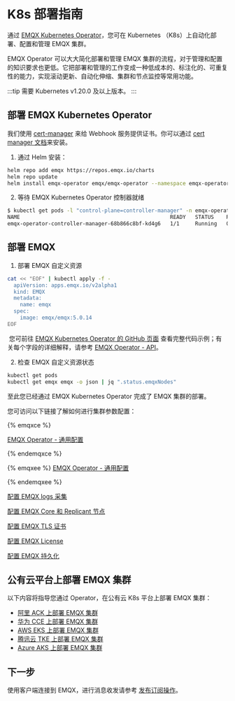 # K8s 部署指南

通过 [EMQX Kubernetes Operator](https://www.emqx.com/zh/emqx-kubernetes-operator)，您可在 Kubernetes （K8s）上自动化部署、配置和管理 EMQX 集群。

EMQX Operator 可以大大简化部署和管理 EMQX 集群的流程，对于管理和配置的知识要求也更低。它把部署和管理的工作变成一种低成本的、标注化的、可重复性的能力，实现滚动更新、自动化伸缩、集群和节点监控等常用功能。

:::tip
需要 Kubernetes v1.20.0 及以上版本。
:::

## 部署 EMQX Kubernetes Operator

我们使用 [cert-manager](https://github.com/cert-manager/cert-manager) 来给 Webhook 服务提供证书。你可以通过 [cert manager 文档](https://cert-manager.io/docs/installation/)来安装。

1. 通过 Helm 安装：

```bash
helm repo add emqx https://repos.emqx.io/charts
helm repo update
helm install emqx-operator emqx/emqx-operator --namespace emqx-operator-system --create-namespace
```

2. 等待 EMQX Kubernetes Operator 控制器就绪

```bash
$ kubectl get pods -l "control-plane=controller-manager" -n emqx-operator-system
NAME                                                READY   STATUS    RESTARTS   AGE
emqx-operator-controller-manager-68b866c8bf-kd4g6   1/1     Running   0          15s
```

## 部署 EMQX

1. 部署 EMQX 自定义资源

```bash
cat << "EOF" | kubectl apply -f -
  apiVersion: apps.emqx.io/v2alpha1
  kind: EMQX
  metadata:
    name: emqx
  spec:
    image: emqx/emqx:5.0.14
EOF
```

​ 您可前往 [EMQX Kubernetes Operator 的 GitHub 页面](https://github.com/emqx/emqx-operator/blob/main/config/samples/emqx/v2alpha1/emqx-full.yaml) 查看完整代码示例；有关每个字段的详细解释，请参考 [EMQX Operator - API](https://docs.emqx.com/en/emqx-operator/latest/reference/v2alpha1-reference.html)。

2. 检查 EMQX 自定义资源状态

```bash
kubectl get pods
kubectl get emqx emqx -o json | jq ".status.emqxNodes"
```

至此您已经通过 EMQX Kubernetes Operator 完成了 EMQX 集群的部署。

您可访问以下链接了解如何进行集群参数配置：

{% emqxce %}

[EMQX Operator - 通用配置](https://docs.emqx.com/zh/emqx-operator/latest/config/v1beta3/EmqxBroker.html)

{% endemqxce %}

{% emqxee %}
[EMQX Operator - 通用配置](https://docs.emqx.com/zh/emqx-operator/latest/config/v1beta3/EmqxEnterprise.html)

{% endemqxee %}

[配置 EMQX logs 采集](https://docs.emqx.com/zh/emqx-operator/latest/tasks/configure-emqx-logs-collection.html)

[配置 EMQX Core 和 Replicant 节点](https://docs.emqx.com/zh/emqx-operator/latest/tasks/configure-emqx-core-replicant.html)

[配置 EMQX TLS 证书](https://docs.emqx.com/zh/emqx-operator/latest/tasks/configure-emqx-tls.html)

[配置 EMQX License](https://docs.emqx.com/zh/emqx-operator/latest/tasks/configure-emqx-license.html)

[配置 EMQX 持久化](https://docs.emqx.com/zh/emqx-operator/latest/tasks/configure-emqx-persistence.html)

## 公有云平台上部署 EMQX 集群

以下内容将指导您通过 Operator，在公有云 K8s 平台上部署 EMQX 集群：

- [阿里 ACK 上部署 EMQX 集群](https://docs.emqx.com/zh/emqx-operator/latest/deployment/aliyun-ack-deployment.html)
- [华为 CCE 上部署 EMQX 集群](https://docs.emqx.com/zh/emqx-operator/latest/deployment/cce-deployment.html)
- [AWS EKS 上部署 EMQX 集群](https://docs.emqx.com/zh/emqx-operator/latest/deployment/aws-eks-deployment.html)
- [腾讯云 TKE 上部署 EMQX 集群](https://docs.emqx.com/zh/emqx-operator/latest/deployment/tencent-tke-deployment.html)
- [Azure AKS 上部署 EMQX 集群](https://docs.emqx.com/zh/emqx-operator/latest/deployment/azure-deployment.html)

## 下一步

使用客户端连接到 EMQX，进行消息收发请参考 [发布订阅操作](../messaging/mqtt-publish-and-subscribe.md)。
